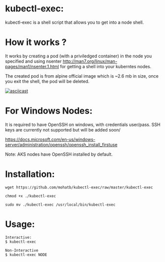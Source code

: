 # kubectl-exec:
kubectl-exec is a shell script that allows you to get into a node shell.

# How it works ?

It works by creating a pod (with a priviledged container) in the node you specified and using nsenter http://man7.org/linux/man-pages/man1/nsenter.1.html for getting a shell into your kuberntes nodes.

The created pod is from alpine official image which is ~2.6 mb in size, once you exit the shell, the pod will be deleted.

[![asciicast](https://asciinema.org/a/AtiTZTs319wNFa8yYYMFbcSSd.svg)](https://asciinema.org/a/AtiTZTs319wNFa8yYYMFbcSSd)

# For Windows Nodes:

It is required to have OpenSSH on windows, with credentials user/pass. SSH keys are currently not supported but will be added soon/

https://docs.microsoft.com/en-us/windows-server/administration/openssh/openssh_install_firstuse

Note: AKS nodes have OpenSSH installed by default.


# Installation:
```
wget https://github.com/mohatb/kubectl-exec/raw/master/kubectl-exec

chmod +x ./kubectl-exec

sudo mv ./kubectl-exec /usr/local/bin/kubectl-exec
```

# Usage:
```
Interactive:
$ kubectl-exec

Non-Interactive
$ kubectl-exec NODE
```
